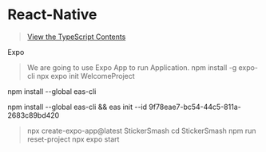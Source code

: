 # React-Native

> [View the TypeScript Contents](./TypeScript/ts/README.md)

Expo

> We are going to use Expo App to run Application. 
> npm install -g expo-cli
> npx expo init WelcomeProject 

npm install --global eas-cli


npm install --global eas-cli && eas init --id 9f78eae7-bc54-44c5-811a-2683c89bd420


> npx create-expo-app@latest StickerSmash 
> cd StickerSmash
> npm run reset-project
> npx expo start

